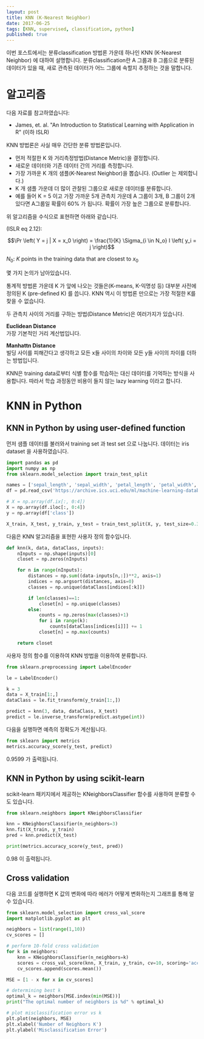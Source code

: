 ```yaml
---
layout: post  
title: KNN (K-Nearest Neighbor)  
date: 2017-06-25  
tags: [KNN, supervised, classification, python]  
published: true  
---
```


이번 포스트에서는 분류classification 방법론 가운데 하나인 KNN (K-Nearest Neighbor) 에 대하여 설명합니다. 분류classification란 A 그룹과 B 그룹으로 분류된 데이터가 있을 때, 새로 관측된 데이터가 어느 그룹에 속할지 추정하는 것을 말합니다.

# 알고리즘

다음 자료를 참고하였습니다:  
- James, et. al. "An Introduction to Statistical Learning with Application in R" (이하 ISLR)

KNN 방법론은 사실 매우 간단한 분류 방법론입니다.

- 먼저 적절한 K 와 거리측정방법(Distance Metric)을 결정합니다.
- 새로운 데이터와 기존 데이터 간의 거리를 측정합니다.
- 가장 가까운 K 개의 샘플(K-Nearest Neighbor)을 뽑습니다. (Outlier 는 제외합니다.)
- K 개 샘플 가운데 더 많이 관찰된 그룹으로 새로운 데이터를 분류합니다.
- 예를 들어 K = 5 이고 가장 가까운 5개 관측치 가운데 A 그룹이 3개, B 그룹이 2개 있다면 A그룹일 확률이 60% 가 됩니다. 확률이 가장 높은 그룹으로 분류합니다.

위 알고리즘을 수식으로 표현하면 아래와 같습니다.

(ISLR eq 2.12):

$$\Pr \left( Y = j | X = x_0 \right) = \frac{1}{K} \Sigma_{i \in N_o} I \left( y_i = j \right)$$

$N_0$: $K$ points in the training data that are closest to $x_0$

몇 가지 논의가 남아있습니다.

통계적 방법론 가운데 K 가 앞에 나오는 것들은(K-means, K-익명성 등) 대부분 사전에 정의된 K (pre-defined K) 를 씁니다.  KNN 역시 이 방법론 만으로는 가장 적절한 K를 찾을 수 없습니다.

두 관측치 사이의 거리를 구하는 방법(Distance Metric)은 여러가지가 있습니다.

**Euclidean Distance**  
가장 기본적인 거리 계산법입니다.

**Manhattn Distance**  
빌딩 사이를 피해간다고 생각하고 모든 x들 사이의 차이와 모든 y들 사이의 차이를 더하는 방법입니다.


KNN은 training data로부터 식별 함수를 학습하는 대신 데이터를 기억하는 방식을 사용합니다. 따라서 학습 과정동안 비용이 들지 않는 lazy learning 이라고 합니다.

# KNN in Python

## KNN in Python by using user-defined function

먼저 샘플 데이터를 불러와서 training set 과 test set 으로 나눕니다. 데이터는 iris dataset 을 사용하였습니다.

```python
import pandas as pd
import numpy as np
from sklearn.model_selection import train_test_split

names = ['sepal_length', 'sepal_width', 'petal_length', 'petal_width', 'class']
df = pd.read_csv('https://archive.ics.uci.edu/ml/machine-learning-databases/iris/iris.data', header=None, names=names)

# X = np.array(df.ix[:, 0:4])
X = np.array(df.iloc[:, 0:4])
y = np.array(df['class'])

X_train, X_test, y_train, y_test = train_test_split(X, y, test_size=0.33, random_state=42)
```

다음은 KNN 알고리즘을 표현한 사용자 정의 함수입니다.

```python
def knn(k, data, dataClass, inputs):
    nInputs = np.shape(inputs)[0]
    closet = np.zeros(nInputs)

    for n in range(nInputs):
        distances = np.sum((data-inputs[n,:])**2, axis=1)
        indices = np.argsort(distances, axis=0)
        classes = np.unique(dataClass[indices[:k]])

        if len(classes)==1:
            closet[n] = np.unique(classes)
        else:
            counts = np.zeros(max(classes)+1)
            for i in range(k):
                counts[dataClass[indices[i]]] += 1
            closet[n] = np.max(counts)

    return closet
```

사용자 정의 함수를 이용하여 KNN 방법을 이용하여 분류합니다.

```python
from sklearn.preprocessing import LabelEncoder

le = LabelEncoder()

k = 3
data = X_train[1:,]
dataClass = le.fit_transform(y_train[1:,])

predict = knn(3, data, dataClass, X_test)
predict = le.inverse_transform(predict.astype(int))
```

다음을 실행하면 예측의 정확도가 계산됩니다.

```python
from sklearn import metrics
metrics.accuracy_score(y_test, predict)
```

0.9599 가 출력됩니다.

## KNN in Python by using scikit-learn

scikit-learn 패키지에서 제공하는 KNeighborsClassifier 함수를 사용하여 분류할 수도 있습니다.

```python
from sklearn.neighbors import KNeighborsClassifier

knn = KNeighborsClassifier(n_neighbors=3)
knn.fit(X_train, y_train)
pred = knn.predict(X_test)

print(metrics.accuracy_score(y_test, pred))
```

0.98 이 출력됩니다.

## Cross validation

다음 코드를 실행하면 K 값의 변화에 따라 에러가 어떻게 변화하는지 그래프를 통해 알 수 있습니다.

```python
from sklearn.model_selection import cross_val_score
import matplotlib.pyplot as plt

neighbors = list(range(1,10))
cv_scores = []

# perform 10-fold cross validation
for k in neighbors:
    knn = KNeighborsClassifier(n_neighbors=k)
    scores = cross_val_score(knn, X_train, y_train, cv=10, scoring='accuracy')
    cv_scores.append(scores.mean())

MSE = [1 - x for x in cv_scores]

# determining best k
optimal_k = neighbors[MSE.index(min(MSE))]
print("The optimal number of neighbors is %d" % optimal_k)

# plot misclassification error vs k
plt.plot(neighbors, MSE)
plt.xlabel('Number of Neighbors K')
plt.ylabel('Misclassification Error')
```

